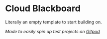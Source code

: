 # Cloud Blackboard

Literally an empty template to start building on.

_Made to easily spin up test projects on [Gitpod](https://gitpod.io)_
